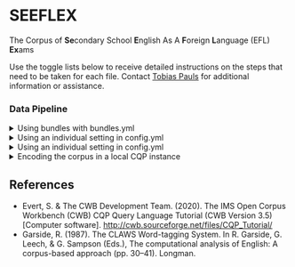 # SEEFLEX
The Corpus of **Se**condary School **E**nglish As A **F**oreign **L**anguage (EFL) **Ex**ams

Use the toggle lists below to receive detailed instructions on the steps that need to be taken for each file. Contact [Tobias Pauls](mailto:tobias.pauls@ifaar.rwth-aachen.de) for additional information or assistance.

### Data Pipeline

<details>
  <summary>Using bundles with bundles.yml</summary>

1. Choose a bundle in the [bundles.yml](bundles.yml) file
2. Type the name of the bundle (leftmost indentation of the tree) in line 42 `use_bundle` in the [config.yml](config.yml) file. 
3. Set the path to the directory of the **!!!INSERT!!!** in the config.yml file.

</details>

<details>
  <summary>Using an individual setting in config.yml</summary>
  
1. Set the path to the directory of the **!!!INSERT!!!** in the [config.yml](config.yml) file.
2. Go through the mark-up elements below `text_cleaning` and choose `true` or `false` using the comments as guide (e.g. `remove_quotes: false` = quotes are not removed)
3. Save the config.yml file.

</details>

<details>
  <summary>Using an individual setting in config.yml</summary>
  
The corpus texts can be exported as individual text files to be used with NLP software (e.g. https://www.linguisticanalysistools.org/) or simply viewed manually by the user. This step takes into account the configuration above. No changes to the [config](code/data pipeline/config.yml) file will result in the default bundle being used. This includes the entire text as it was submitted by the student.

1. Change the paths in lines 161 and 162 of the export_files.R file to the paths on your machine. If you downloaded the repository as a whole, the folders need not be changed (NB: The date of the output folder can be adjusted).
2. Run the entire [export_files](export_files.R) script (default output format = .txt -> cf. l. 166).
3. The corpus files have been written to the specified `output_directory`.

</details>

<details>
  <summary>Encoding the corpus in a local CQP instance</summary>
  
For implementing the corpus in a local or web-based CQP environment (Evert & The CWB Development Team 2020) the corpus needs to be collapsed to one file containing all texts within a `<text>` element that contains the individial text ids. The [collapse.R](collapse.R) file will automatically add this element, concatenate all files and export them as one single txt file.

1. Check the `directory` and `output_file` path.
2. Run the entire [collapse.R](collapse.R) script.

The next step will require a version of the CLAWS (Garside, 1987) installed on your machine.

3. Execute the command `run_claws 20240618_SEEFLEX.txt` (with the filename matching your output file)
4. Convert the corpus to a vertical format using the command `convert -v2ksupp -rare -nosos 20240709_SEEFLEX.txt.c7 20240709_SEEFLEX.vrt 20240709_SEEFLEX.txt.c7.supp` (with the filenames matching your files created by CLAWS)

See [The IMS Open Corpus Workbench (CWB) Corpus Encoding and Management Manual](https://cwb.sourceforge.io/files/CWB_Encoding_Tutorial.pdf) for detailed instructions on how to encode the corpus on your local CQP.

5. Execute the following commands
```
cwb-encode -d /path/to/directory -f corpus_filename.vrt -R reg/corpus_name -P pos -P lemma -S text:0+id -S body -S head -S s -S qs -S p -S l -S lg -S u:0+who -S sp -S speaker -S address -S addrLine -S quote -S q -S choice -S orig -S reg -S abbr -S expan -S ref:0+target+type -S name:0+type -S gap:0+reason+quantity -S foreign:0+xml:lang -S surplus -S add -S date -S link -S email -S salute -S signed -S stage -S kinesic -S desc -S emph;

## my code
cwb-encode -d /home/tbecker/corpus -f 20240831_SEEFLEX.vrt -R reg/seeflex -P pos -P lemma -S text:0+id -S body -S head -S s -S qs -S p -S l -S lg:1+type -S u:0+who -S sp -S speaker -S address -S addrLine -S quote -S q -S choice -S orig -S reg -S abbr -S expan  -S surplus -S add -S date -S link -S email -S salute -S signed -S stage -S kinesic -S desc -S emph -S ref:0+target+type -S name:0+type -S gap:0+reason+quantity+unit -S foreign:0+xml_lang;

cwb-make -r reg CORPUS_NAME;

## my code
cwb-make -r reg SEEFLEX;

cqp -e -r reg

CORPUS_NAME; 

## my code
SEEFLEX;
```

</details>



## References

- Evert, S. & The CWB Development Team. (2020). The IMS Open Corpus Workbench (CWB) CQP Query Language Tutorial (CWB Version 3.5) [Computer software]. http://cwb.sourceforge.net/files/CQP_Tutorial/
- Garside, R. (1987). The CLAWS Word-tagging System. In R. Garside, G. Leech, & G. Sampson (Eds.), The computational analysis of English: A corpus-based approach (pp. 30–41). Longman.